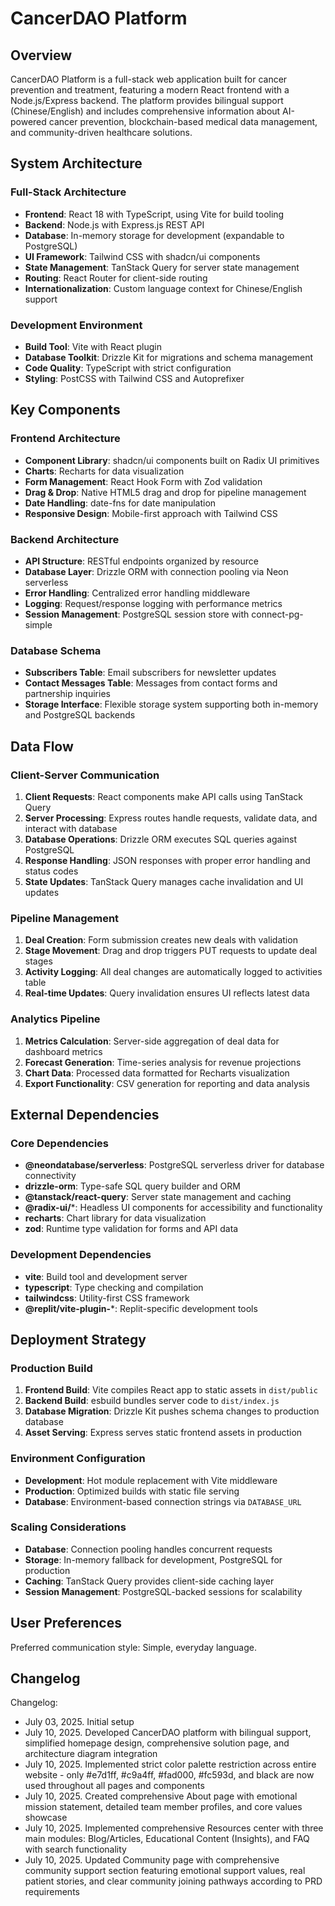 # CancerDAO Platform

## Overview

CancerDAO Platform is a full-stack web application built for cancer prevention and treatment, featuring a modern React frontend with a Node.js/Express backend. The platform provides bilingual support (Chinese/English) and includes comprehensive information about AI-powered cancer prevention, blockchain-based medical data management, and community-driven healthcare solutions.

## System Architecture

### Full-Stack Architecture
- **Frontend**: React 18 with TypeScript, using Vite for build tooling
- **Backend**: Node.js with Express.js REST API
- **Database**: In-memory storage for development (expandable to PostgreSQL)
- **UI Framework**: Tailwind CSS with shadcn/ui components
- **State Management**: TanStack Query for server state management
- **Routing**: React Router for client-side routing
- **Internationalization**: Custom language context for Chinese/English support

### Development Environment
- **Build Tool**: Vite with React plugin
- **Database Toolkit**: Drizzle Kit for migrations and schema management
- **Code Quality**: TypeScript with strict configuration
- **Styling**: PostCSS with Tailwind CSS and Autoprefixer

## Key Components

### Frontend Architecture
- **Component Library**: shadcn/ui components built on Radix UI primitives
- **Charts**: Recharts for data visualization
- **Form Management**: React Hook Form with Zod validation
- **Drag & Drop**: Native HTML5 drag and drop for pipeline management
- **Date Handling**: date-fns for date manipulation
- **Responsive Design**: Mobile-first approach with Tailwind CSS

### Backend Architecture
- **API Structure**: RESTful endpoints organized by resource
- **Database Layer**: Drizzle ORM with connection pooling via Neon serverless
- **Error Handling**: Centralized error handling middleware
- **Logging**: Request/response logging with performance metrics
- **Session Management**: PostgreSQL session store with connect-pg-simple

### Database Schema
- **Subscribers Table**: Email subscribers for newsletter updates
- **Contact Messages Table**: Messages from contact forms and partnership inquiries
- **Storage Interface**: Flexible storage system supporting both in-memory and PostgreSQL backends

## Data Flow

### Client-Server Communication
1. **Client Requests**: React components make API calls using TanStack Query
2. **Server Processing**: Express routes handle requests, validate data, and interact with database
3. **Database Operations**: Drizzle ORM executes SQL queries against PostgreSQL
4. **Response Handling**: JSON responses with proper error handling and status codes
5. **State Updates**: TanStack Query manages cache invalidation and UI updates

### Pipeline Management
1. **Deal Creation**: Form submission creates new deals with validation
2. **Stage Movement**: Drag and drop triggers PUT requests to update deal stages
3. **Activity Logging**: All deal changes are automatically logged to activities table
4. **Real-time Updates**: Query invalidation ensures UI reflects latest data

### Analytics Pipeline
1. **Metrics Calculation**: Server-side aggregation of deal data for dashboard metrics
2. **Forecast Generation**: Time-series analysis for revenue projections
3. **Chart Data**: Processed data formatted for Recharts visualization
4. **Export Functionality**: CSV generation for reporting and data analysis

## External Dependencies

### Core Dependencies
- **@neondatabase/serverless**: PostgreSQL serverless driver for database connectivity
- **drizzle-orm**: Type-safe SQL query builder and ORM
- **@tanstack/react-query**: Server state management and caching
- **@radix-ui/***: Headless UI components for accessibility and functionality
- **recharts**: Chart library for data visualization
- **zod**: Runtime type validation for forms and API data

### Development Dependencies
- **vite**: Build tool and development server
- **typescript**: Type checking and compilation
- **tailwindcss**: Utility-first CSS framework
- **@replit/vite-plugin-***: Replit-specific development tools

## Deployment Strategy

### Production Build
1. **Frontend Build**: Vite compiles React app to static assets in `dist/public`
2. **Backend Build**: esbuild bundles server code to `dist/index.js`
3. **Database Migration**: Drizzle Kit pushes schema changes to production database
4. **Asset Serving**: Express serves static frontend assets in production

### Environment Configuration
- **Development**: Hot module replacement with Vite middleware
- **Production**: Optimized builds with static file serving
- **Database**: Environment-based connection strings via `DATABASE_URL`

### Scaling Considerations
- **Database**: Connection pooling handles concurrent requests
- **Storage**: In-memory fallback for development, PostgreSQL for production
- **Caching**: TanStack Query provides client-side caching layer
- **Session Management**: PostgreSQL-backed sessions for scalability

## User Preferences

Preferred communication style: Simple, everyday language.

## Changelog

Changelog:
- July 03, 2025. Initial setup
- July 10, 2025. Developed CancerDAO platform with bilingual support, simplified homepage design, comprehensive solution page, and architecture diagram integration
- July 10, 2025. Implemented strict color palette restriction across entire website - only #e7d1ff, #c9a4ff, #fad000, #fc593d, and black are now used throughout all pages and components
- July 10, 2025. Created comprehensive About page with emotional mission statement, detailed team member profiles, and core values showcase
- July 10, 2025. Implemented comprehensive Resources center with three main modules: Blog/Articles, Educational Content (Insights), and FAQ with search functionality
- July 10, 2025. Updated Community page with comprehensive community support section featuring emotional support values, real patient stories, and clear community joining pathways according to PRD requirements